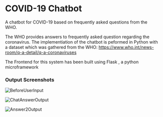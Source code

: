 # COVID-19 Chatbot

A chatbot for COVID-19 based on frequently asked questions from the WHO. 

The WHO provides answers to frequently asked question regarding the coronavirus. The implementiation of the chatbot is peformed in Python with a dataset which was gathered from the WHO: https://www.who.int/news-room/q-a-detail/q-a-coronaviruses

The Frontend for this system has been built using Flask , a python microframework

### Output Screenshots

![BeforeUserInput](https://user-images.githubusercontent.com/60535124/169975193-7783ba87-4bef-4eaa-8c7f-b5cf121f9f00.png)

![ChatAnswerOutput](https://user-images.githubusercontent.com/60535124/169975284-4130ee26-0bb7-4826-82f8-d2b30a9c2939.png)

![Answer2Output](https://user-images.githubusercontent.com/60535124/169975336-ddc4cb29-ced4-49fd-aaa1-e5340550ac4e.png)
